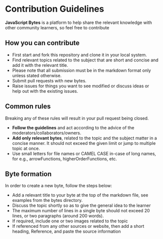# Contribution Guidelines

**JavaScript Bytes** is a platform to help share the relevant knowledge with other community learners, so feel free to contribute

## How you can contribute

- First start and fork this repository and clone it in your local system.
- Find relevant topics related to the subject that are short and concise and add it with the relevant title.
- Please note that all submission must be in the markdown format only unless stated otherwise.
- Submit pull requests with new bytes.
- Raise issues for things you want to see modified or discuss ideas or help out with the existing issues.

## Common rules

Breaking any of these rules will result in your pull request being closed.

- **Follow the guidelines** and act according to the advice of the moderators/collaborators/owners.
- **Add only relevant bytes**, related to the topic and the subject matter in a concise manner. It should not exceed the given limit or jump to multiple topic at once.
- Use small letters for file names or CAMEL CASE in-case of long names, for e.g., arrowFunctions, higherOrderFunctions, etc.


## Byte formation

In order to create a new byte, follow the steps below:

- Add a relevant title to your byte at the top of the markdown file, see examples from the bytes directory.
- Discuss the topic shortly so as to give the general idea to the learner
- The maximum number of lines in a single byte should not exceed 20 lines, or two paragraphs (around 200 words).
- If required, include one or two images related to the topic
- If referenced from any other sources or website, then add a short heading, Reference, and paste the source information

